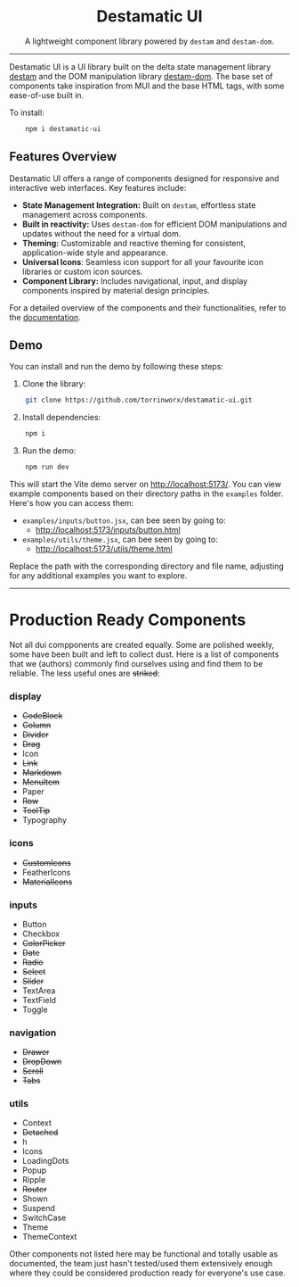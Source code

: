 <div align="center">

# Destamatic UI

A lightweight component library powered by `destam` and `destam-dom`.

</div>

---

Destamatic UI is a UI library built on the delta state management library [destam](https://github.com/equator-studios/destam) and the DOM manipulation library [destam-dom](https://github.com/Nefsen402/destam-dom). The base set of components take inspiration from MUI and the base HTML tags, with some ease-of-use built in.

To install:
```bash
	npm i destamatic-ui
```

## Features Overview
Destamatic UI offers a range of components designed for responsive and interactive web interfaces. Key features include:

- **State Management Integration:** Built on `destam`, effortless state management across components.
- **Built in reactivity:** Uses `destam-dom` for efficient DOM manipulations and updates without the need for a virtual dom.
- **Theming:** Customizable and reactive theming for consistent, application-wide style and appearance.
- **Universal Icons**: Seamless icon support for all your favourite icon libraries or custom icon sources.
- **Component Library:** Includes navigational, input, and display components inspired by material design principles.

For a detailed overview of the components and their functionalities, refer to the [documentation](./docs/index.md).

## Demo
You can install and run the demo by following these steps:
1. Clone the library:
```bash
	git clone https://github.com/torrinworx/destamatic-ui.git
```

2. Install dependencies:
```bash
	npm i
```

3. Run the demo:
```bash
	npm run dev
```

This will start the Vite demo server on [http://localhost:5173/](http://localhost:5173/). You can view example components based on their directory paths in the `examples` folder. Here's how you can access them:

- `examples/inputs/button.jsx`, can bee seen by going to:
	- [http://localhost:5173/inputs/button.html](http://localhost:5173/inputs/button.html)
- `examples/utils/theme.jsx`, can bee seen by going to:
	- [http://localhost:5173/utils/theme.html](http://localhost:5173/utils/theme.html)

Replace the path with the corresponding directory and file name, adjusting for any additional examples you want to explore.

---

# Production Ready Components
Not all dui compponents are created equally. Some are polished weekly, some have been built and left to collect dust. Here is a list of components that we (authors) commonly find ourselves using and find them to be reliable. The less useful ones are ~~striked~~:

### display
- ~~CodeBlock~~
- ~~Column~~
- ~~Divider~~
- ~~Drag~~
- Icon
- ~~Link~~
- ~~Markdown~~
- ~~MenuItem~~
- Paper
- ~~Row~~
- ~~ToolTip~~
- Typography

### icons
- ~~CustomIcons~~
- FeatherIcons
- ~~MaterialIcons~~

### inputs
- Button
- Checkbox
- ~~ColorPicker~~
- ~~Date~~
- ~~Radio~~
- ~~Select~~
- ~~Slider~~
- TextArea
- TextField
- Toggle

### navigation
- ~~Drawer~~
- ~~DropDown~~
- ~~Scroll~~
- ~~Tabs~~

### utils
- Context
- ~~Detached~~
- h
- Icons
- LoadingDots
- Popup
- Ripple
- ~~Router~~
- Shown
- Suspend
- SwitchCase
- Theme
- ThemeContext

Other components not listed here may be functional and totally usable as documented, the team just hasn't tested/used them extensively enough where they could be considered production ready for everyone's use case.
